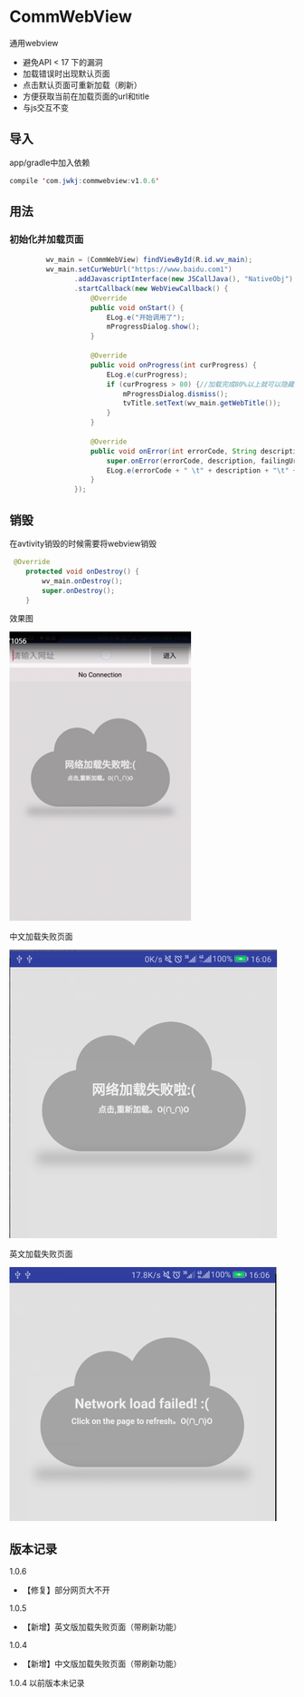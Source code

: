 # CommWebView
通用webview
- 避免API < 17 下的漏洞
- 加载错误时出现默认页面
- 点击默认页面可重新加载（刷新）
- 方便获取当前在加载页面的url和title
- 与js交互不变

## 导入
app/gradle中加入依赖

```java
compile 'com.jwkj:commwebview:v1.0.6'
````

## 用法

### 初始化并加载页面

```java
         wv_main = (CommWebView) findViewById(R.id.wv_main);
         wv_main.setCurWebUrl("https://www.baidu.com1")
                .addJavascriptInterface(new JSCallJava(), "NativeObj")
                .startCallback(new WebViewCallback() {
                    @Override
                    public void onStart() {
                        ELog.e("开始调用了");
                        mProgressDialog.show();
                    }

                    @Override
                    public void onProgress(int curProgress) {
                        ELog.e(curProgress);
                        if (curProgress > 80) {//加载完成80%以上就可以隐藏了，防止部分网页不能
                            mProgressDialog.dismiss();
                            tvTitle.setText(wv_main.getWebTitle());
                        }
                    }

                    @Override
                    public void onError(int errorCode, String description, String failingUrl) {
                        super.onError(errorCode, description, failingUrl);
                        ELog.e(errorCode + " \t" + description + "\t" + failingUrl);
                    }
                });
```

## 销毁
在avtivity销毁的时候需要将webview销毁

```java
 @Override
    protected void onDestroy() {
        wv_main.onDestroy();
        super.onDestroy();
    }
```

效果图

![](https://github.com/huangdali/commwebview/blob/master/com_web.gif)

中文加载失败页面


![](https://github.com/huangdali/commwebview/blob/master/no_net_zh.png)

英文加载失败页面


![](https://github.com/huangdali/commwebview/blob/master/no_net_us.png)

## 版本记录

1.0.6
- 【修复】部分网页大不开

1.0.5
- 【新增】英文版加载失败页面（带刷新功能）

1.0.4
- 【新增】中文版加载失败页面（带刷新功能）

1.0.4 以前版本未记录